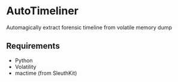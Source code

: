 # AutoTimeliner

Automagically extract forensic timeline from volatile memory dump


## Requirements

- Python
- Volatility
- mactime (from SleuthKit)
